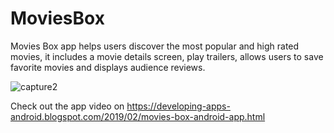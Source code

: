 # MoviesBox
Movies Box app helps users discover the most popular and high rated movies, it includes a movie details screen, play trailers, allows users to save favorite movies and displays audience reviews. 

![capture2](https://user-images.githubusercontent.com/34511742/52595712-c6d9cc80-2e4e-11e9-99ca-4b925a4e1add.PNG)

Check out the app video on https://developing-apps-android.blogspot.com/2019/02/movies-box-android-app.html
